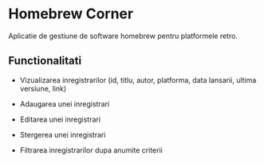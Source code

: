# Homebrew Corner

Aplicatie de gestiune de software homebrew pentru platformele retro.

## Functionalitati

- Vizualizarea inregistrarilor (id, titlu, autor, platforma, data lansarii, ultima versiune, link)
- Adaugarea unei inregistrari
- Editarea unei inregistrari
- Stergerea unei inregistrari

- Filtrarea inregistrarilor dupa anumite criterii